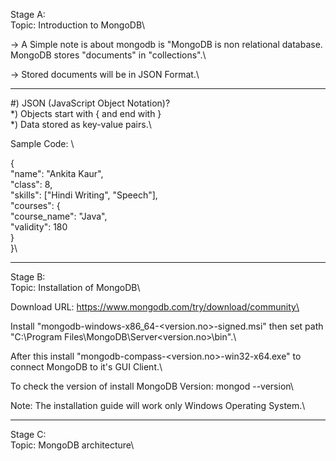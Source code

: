 Stage A:\
Topic: Introduction to MongoDB\

-> A Simple note is about mongodb is "MongoDB is non relational database. MongoDB stores "documents" in "collections".\

-> Stored documents will be in JSON Format.\

-----

#) JSON (JavaScript Object Notation)?\
*) Objects start with { and end with }\
*) Data stored as key-value pairs.\

Sample Code: \


{\
    "name": "Ankita Kaur",\
    "class": 8,\
    "skills": ["Hindi Writing", "Speech"],\
    "courses": {\
        "course_name": "Java",\
        "validity": 180\
    }\
}\

-----
Stage B:\
Topic: Installation of MongoDB\

Download URL: https://www.mongodb.com/try/download/community\

Install "mongodb-windows-x86_64-<version.no>-signed.msi" then set path "C:\Program Files\MongoDB\Server\<version.no>\bin".\

After this install "mongodb-compass-<version.no>-win32-x64.exe" to connect MongoDB to it's GUI Client.\

To check the version of install MongoDB Version: mongod --version\


Note: The installation guide will work only Windows Operating System.\

-----
Stage C:\
Topic: MongoDB architecture\

